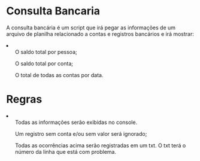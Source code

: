 # Consulta Bancaria
A consulta bancária é um script que irá pegar as informações de um arquivo de planilha relacionado a contas e registros bancários e irá mostrar:

<li>
  <ul>O saldo total por pessoa;</ul>
  <ul>O saldo total por conta;</ul>
  <ul>O total de todas as contas por data.</ul>
</li>

# Regras
<li>
  <ul>Todas as informações serão exibidas no console.</ul>
  <ul>Um registro sem conta e/ou sem valor será ignorado;</ul>
<ul>Todas as ocorrências acima serão registradas em um txt. O txt terá o número da linha que está com problema.</ul>
</li>
